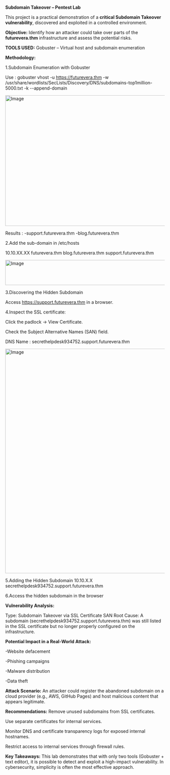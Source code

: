 **Subdomain Takeover – Pentest Lab**

This project is a practical demonstration of a **critical Subdomain Takeover vulnerability**, discovered and exploited in a controlled environment.  



**Objective:**
Identify how an attacker could take over parts of the **futurevera.thm** infrastructure and assess the potential risks.



**TOOLS USED:**
Gobuster – Virtual host and subdomain enumeration



**Methodology:**

  1.Subdomain Enumeration with Gobuster

  Use :   gobuster vhost -u https://futurevera.thm -w /usr/share/wordlists/SecLists/Discovery/DNS/subdomains-top1million-5000.txt -k --append-domain

<img width="587" height="411" alt="Image" src="https://github.com/user-attachments/assets/dfb7db17-1077-40b7-923c-8f743285d402" />
  
  Results : -support.futurevera.thm 
            -blog.futurevera.thm
  
  2.Add the sub-domain in /etc/hosts
  
  10.10.XX.XX futurevera.thm  blog.futurevera.thm support.futurevera.thm

  <img width="583" height="79" alt="Image" src="https://github.com/user-attachments/assets/a07be3d9-39d0-4816-9ed9-7bbef0e91211" />
  
  3.Discovering the Hidden Subdomain
  
  Access https://support.futurevera.thm in a browser.

  4.Inspect the SSL certificate:

  Click the padlock → View Certificate.

  Check the Subject Alternative Names (SAN) field.

  DNS Name :
  secrethelpdesk934752.support.futurevera.thm

  <img width="620" height="706" alt="Image" src="https://github.com/user-attachments/assets/9b987f80-388d-4738-9d8b-434c49dbfd7d" />

  5.Adding the Hidden Subdomain
  10.10.X.X secrethelpdesk934752.support.futurevera.thm

  6.Access the hidden subdomain in the browser

  
**Vulnerability Analysis:**

Type: Subdomain Takeover via SSL Certificate SAN
Root Cause:
A subdomain (secrethelpdesk934752.support.futurevera.thm) was still listed in the SSL certificate but no longer properly configured on the infrastructure.

**Potential Impact in a Real-World Attack:**

  -Website defacement

  -Phishing campaigns

  -Malware distribution

  -Data theft

**Attack Scenario:**
An attacker could register the abandoned subdomain on a cloud provider (e.g., AWS, GitHub Pages) and host malicious content that appears legitimate.


**Recommendations:**
Remove unused subdomains from SSL certificates.

Use separate certificates for internal services.

Monitor DNS and certificate transparency logs for exposed internal hostnames.

Restrict access to internal services through firewall rules.

**Key Takeaways:**
This lab demonstrates that with only two tools (Gobuster + text editor), it is possible to detect and exploit a high-impact vulnerability.
In cybersecurity, simplicity is often the most effective approach.

            
